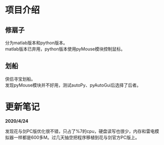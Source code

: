 # 项目介绍
## 修扇子
分为matlab版本和python版本。<br>
matlab版本已弃用，python版本使用pyMouse模块控制鼠标。

## 划船
侠侣寻宝划船。<br>
发现pyMouse模块并不好用，测试autoPy、pyAutoGui后选择了后者。

# 更新笔记
**2020/4/24**
 
 发现花与剑PC版优化很不错，只占了%7的cpu，硬盘读写也很少，内存和雷电模拟器一样都是600多M。过几天抽空把程序移植到花与剑官方PC版上。
